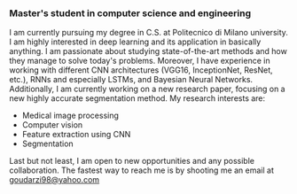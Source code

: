 ### Master's student in computer science and engineering

I am currently pursuing my degree in C.S. at Politecnico di Milano university. I am highly interested in deep learning and its application in basically anything. I am passionate about studying state-of-the-art methods and how they manage to solve today's problems. Moreover, I have experience in working with different CNN architectures (VGG16, InceptionNet, ResNet, etc.), RNNs and especially LSTMs, and Bayesian Neural Networks. Additionally, I am currently working on a new research paper, focusing on a new highly accurate segmentation method. My research interests are:

- Medical image processing
- Computer vision
- Feature extraction using CNN
- Segmentation

Last but not least, I am open to new opportunities and any possible collaboration.
The fastest way to reach me is by shooting me an email at goudarzi98@yahoo.com

<!--
**milad-goudarzi/milad-goudarzi** is a ✨ _special_ ✨ repository because its `README.md` (this file) appears on your GitHub profile.

Here are some ideas to get you started:

- 🔭 I’m currently working on ...
- 🌱 I’m currently learning ...
- 👯 I’m looking to collaborate on ...
- 🤔 I’m looking for help with ...
- 💬 Ask me about ...
- 📫 How to reach me: ...
- 😄 Pronouns: ...
- ⚡ Fun fact: ...
-->
